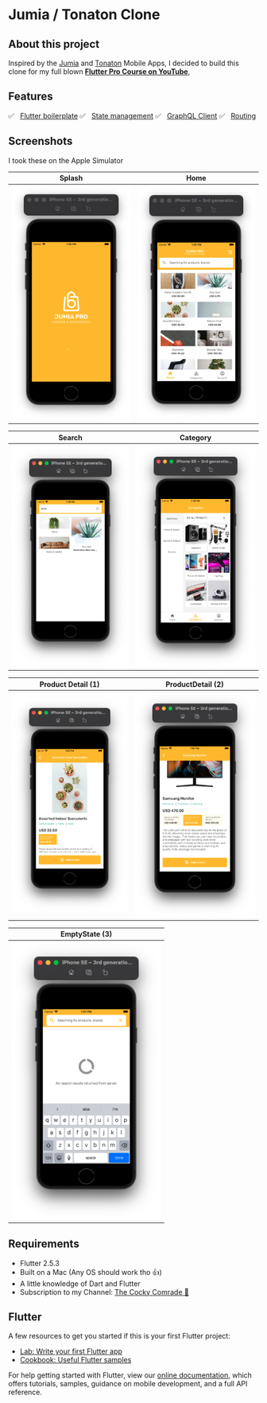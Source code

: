 # Jumia / Tonaton Clone

## About this project

Inspired by the [Jumia](https://play.google.com/store/apps/details?id=com.jumia.android) and
[Tonaton](https://play.google.com/store/apps/details?id=com.tonaton) Mobile Apps, I decided to build this clone for my full blown [**Flutter Pro Course on YouTube**](https://www.youtube.com/playlist?list=PLHQrb1WF9CVPyMda5CTuxih86PRnc4RVh),

## Features

✅ &nbsp; [Flutter boilerplate](https://github.com/codekeyz/flutter_boilerplate)
✅ &nbsp; [State management](https://pub.dev/packages/provider)
✅ &nbsp; [GraphQL Client](https://github.com/codekeyz/gql_codegen)
✅ &nbsp; [Routing](https://pub.dev/packages/auto_route)

## Screenshots

I took these on the Apple Simulator

| Splash                                      | Home                                        |
| ------------------------------------------- | ------------------------------------------- |
| <img src="./screenshots/1.png" width="300"> | <img src="./screenshots/2.png" width="300"> |

| Search                                      | Category                                    |
| ------------------------------------------- | ------------------------------------------- |
| <img src="./screenshots/3.png" width="300"> | <img src="./screenshots/4.png" width="300"> |

| Product Detail (1)                          | ProductDetail (2)                           |
| ------------------------------------------- | ------------------------------------------- |
| <img src="./screenshots/5.png" width="300"> | <img src="./screenshots/6.png" width="300"> |

| EmptyState (3)                              |
| ------------------------------------------- |
| <img src="./screenshots/7.png" width="300"> |

## Requirements

- Flutter 2.5.3
- Built on a Mac (Any OS should work tho 👍)
- A little knowledge of Dart and Flutter
- Subscription to my Channel: [The Cocky Comrade 🤪](https://youtube.com/thecockycomrade)

## Flutter

A few resources to get you started if this is your first Flutter project:

- [Lab: Write your first Flutter app](https://flutter.dev/docs/get-started/codelab)
- [Cookbook: Useful Flutter samples](https://flutter.dev/docs/cookbook)

For help getting started with Flutter, view our
[online documentation](https://flutter.dev/docs), which offers tutorials,
samples, guidance on mobile development, and a full API reference.
